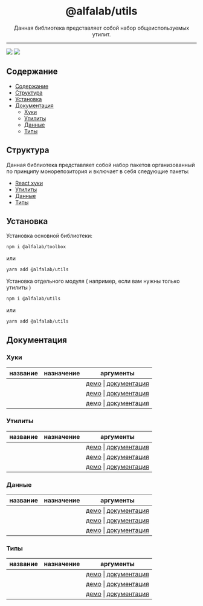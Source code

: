 <div align="center">
    <h1>@alfalab/utils</h1>
    <div>Данная библиотека представляет собой набор общеиспользуемых утилит.</div>
</div>

<hr />

<img src="https://github.com/alfa-laboratory/utils/workflows/Tests/badge.svg" /> ![](https://badgen.net/npm/v/@alfalab/utils)

## Содержание

- [Содержание](#содержание)
- [Структура](#структура)
- [Установка](#установка)
- [Документация](#документация)
  - [Хуки](#хуки)
  - [Утилиты](#утилиты)
  - [Данные](#данные)
  - [Типы](#типы)

## Структура
Данная библиотека представляет собой набор пакетов организованный по принципу монорепозитория и включает в себя следующие пакеты:

- [React хуки](https://github.com/alfa-laboratory/utils/tree/develop/packages/data)
- [Утилиты](https://github.com/alfa-laboratory/utils/tree/develop/packages/utils)
- [Данные](https://github.com/alfa-laboratory/utils/tree/develop/packages/data)
- [Типы](https://github.com/alfa-laboratory/utils/tree/develop/packages/types)

## Установка

Установка основной библиотеки:

```bash
npm i @alfalab/toolbox
```

или

```bash
yarn add @alfalab/utils
```

Установка отдельного модуля ( например, если вам нужны только утилиты )

```bash
npm i @alfalab/utils
```

или

```bash
yarn add @alfalab/utils
```

## Документация

### Хуки

| название | назначение | аргументы |
|----------|------------|-----------|
|          |            | [демо]() \| [документация]() |
|          |            | [демо]() \| [документация]() |
|          |            | [демо]() \| [документация]() |

### Утилиты

| название | назначение | аргументы |
|----------|------------|-----------|
|          |            | [демо]() \| [документация]() |
|          |            | [демо]() \| [документация]() |
|          |            | [демо]() \| [документация]() |

### Данные

| название | назначение | аргументы |
|----------|------------|-----------|
|          |            | [демо]() \| [документация]() |
|          |            | [демо]() \| [документация]() |
|          |            | [демо]() \| [документация]() |

### Типы

| название | назначение | аргументы |
|----------|------------|-----------|
|          |            | [демо]() \| [документация]() |
|          |            | [демо]() \| [документация]() |
|          |            | [демо]() \| [документация]() |